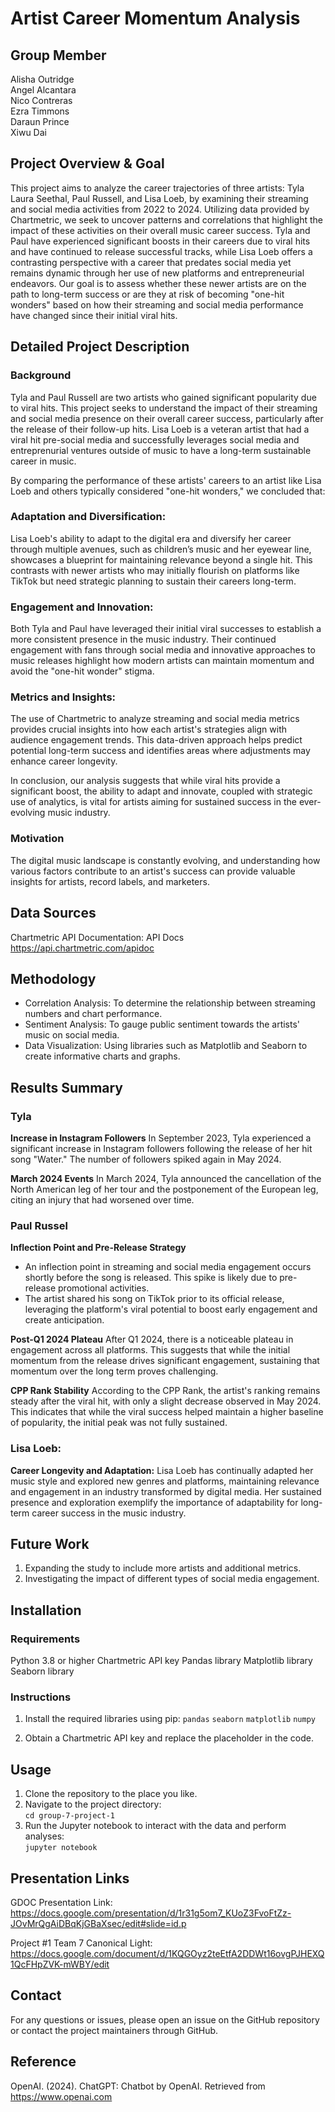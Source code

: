 # Artist Career Momentum Analysis



## Group Member
Alisha Outridge  
Angel Alcantara  
Nico Contreras  
Ezra Timmons  
Daraun Prince  
Xiwu Dai  

## Project Overview & Goal 

This project aims to analyze the career trajectories of three artists: Tyla Laura Seethal, Paul Russell, and Lisa Loeb, by examining their streaming and social media activities from 2022 to 2024. Utilizing data provided by Chartmetric, we seek to uncover patterns and correlations that highlight the impact of these activities on their overall music career success. Tyla and Paul have experienced significant boosts in their careers due to viral hits and have continued to release successful tracks, while Lisa Loeb offers a contrasting perspective with a career that predates social media yet remains dynamic through her use of new platforms and entrepreneurial endeavors. Our goal is to assess whether these newer artists are on the path to long-term success or are they at risk of becoming "one-hit wonders" based on how their streaming and social media performance have changed since their initial viral hits.

## Detailed Project Description 

### Background
Tyla and Paul Russell are two artists who gained significant popularity due to viral hits. This project seeks to understand the impact of their streaming and social media presence on their overall career success, particularly after the release of their follow-up hits. Lisa Loeb is a veteran artist that had a viral hit pre-social media and successfully leverages social media and entreprenurial ventures outside of music to have a long-term sustainable career in music.

By comparing the performance of these artists' careers to an artist like Lisa Loeb and others typically considered "one-hit wonders," we concluded that:

### Adaptation and Diversification: 
Lisa Loeb's ability to adapt to the digital era and diversify her career through multiple avenues, such as children’s music and her eyewear line, showcases a blueprint for maintaining relevance beyond a single hit. This contrasts with newer artists who may initially flourish on platforms like TikTok but need strategic planning to sustain their careers long-term.

### Engagement and Innovation: 
Both Tyla and Paul have leveraged their initial viral successes to establish a more consistent presence in the music industry. Their continued engagement with fans through social media and innovative approaches to music releases highlight how modern artists can maintain momentum and avoid the "one-hit wonder" stigma.

### Metrics and Insights: 
The use of Chartmetric to analyze streaming and social media metrics provides crucial insights into how each artist's strategies align with audience engagement trends. This data-driven approach helps predict potential long-term success and identifies areas where adjustments may enhance career longevity.

In conclusion, our analysis suggests that while viral hits provide a significant boost, the ability to adapt and innovate, coupled with strategic use of analytics, is vital for artists aiming for sustained success in the ever-evolving music industry.

### Motivation
The digital music landscape is constantly evolving, and understanding how various factors contribute to an artist's success can provide valuable insights for artists, record labels, and marketers.

## Data Sources 

Chartmetric API Documentation: API Docs https://api.chartmetric.com/apidoc


## Methodology
* Correlation Analysis: To determine the relationship between streaming numbers and chart performance.
* Sentiment Analysis: To gauge public sentiment towards the artists' music on social media.
* Data Visualization: Using libraries such as Matplotlib and Seaborn to create informative charts and graphs.


## Results Summary

### Tyla

**Increase in Instagram Followers**
In September 2023, Tyla experienced a significant increase in Instagram followers following the release of her hit song "Water." The number of followers spiked again in May 2024.

**March 2024 Events**
In March 2024, Tyla announced the cancellation of the North American leg of her tour and the postponement of the European leg, citing an injury that had worsened over time.

### Paul Russel

**Inflection Point and Pre-Release Strategy**
* An inflection point in streaming and social media engagement occurs shortly before the song is released. This spike is likely due to pre-release promotional activities.
* The artist shared his song on TikTok prior to its official release, leveraging the platform's viral potential to boost early engagement and create anticipation.

**Post-Q1 2024 Plateau**
After Q1 2024, there is a noticeable plateau in engagement across all platforms. This suggests that while the initial momentum from the release drives significant engagement, sustaining that momentum over the long term proves challenging.

**CPP Rank Stability**
According to the CPP Rank, the artist's ranking remains steady after the viral hit, with only a slight decrease observed in May 2024. This indicates that while the viral success helped maintain a higher baseline of popularity, the initial peak was not fully sustained.

### Lisa Loeb:

**Career Longevity and Adaptation:** Lisa Loeb has continually adapted her music style and explored new genres and platforms, maintaining relevance and engagement in an industry transformed by digital media. Her sustained presence and exploration exemplify the importance of adaptability for long-term career success in the music industry.
## Future Work

1. Expanding the study to include more artists and additional metrics.
2. Investigating the impact of different types of social media engagement.


## Installation

### Requirements
Python 3.8 or higher
Chartmetric API key
Pandas library
Matplotlib library
Seaborn library

### Instructions 

1. Install the required libraries using pip:
`pandas`
`seaborn`
`matplotlib`
`numpy`

2. Obtain a Chartmetric API key and replace the placeholder in the code.




## Usage

1. Clone the repository to the place you like.  
2. Navigate to the project directory:  
`cd group-7-project-1`  
3. Run the Jupyter notebook to interact with the data and perform analyses:  
`jupyter notebook`  


## Presentation Links

GDOC Presentation Link: https://docs.google.com/presentation/d/1r31g5om7_KUoZ3FvoFtZz-JOvMrQgAiDBqKjGBaXsec/edit#slide=id.p

Project #1 Team 7 Canonical Light: https://docs.google.com/document/d/1KQGOyz2teEtfA2DDWt16ovgPJHEXQ1QcFHpZVK-mWBY/edit


## Contact
For any questions or issues, please open an issue on the GitHub repository or contact the project maintainers through GitHub.

## Reference
OpenAI. (2024). ChatGPT: Chatbot by OpenAI. Retrieved from https://www.openai.com

